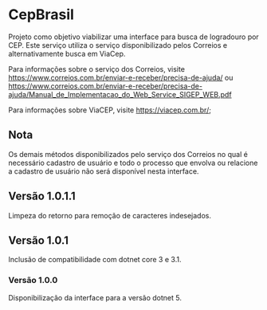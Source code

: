 # CepBrasil

Projeto como objetivo viabilizar uma interface para busca de logradouro por CEP.
Este serviço utiliza o serviço disponibilizado pelos Correios e alternativamente busca em ViaCep.

Para informações sobre o serviço dos Correios, visite https://www.correios.com.br/enviar-e-receber/precisa-de-ajuda/ ou https://www.correios.com.br/enviar-e-receber/precisa-de-ajuda/Manual_de_Implementacao_do_Web_Service_SIGEP_WEB.pdf

Para informações sobre ViaCEP, visite https://viacep.com.br/;

## Nota

Os demais métodos disponibilizados pelo serviço dos Correios no qual é necessário cadastro de usuário e todo o processo que envolva ou relacione a cadastro de usuário não será disponível nesta interface.

## Versão 1.0.1.1

Limpeza do retorno para remoção de caracteres indesejados.
## Versão 1.0.1

Inclusão de compatibilidade com dotnet core 3 e 3.1.

### Versão 1.0.0

Disponibilização da interface para a versão dotnet 5.
